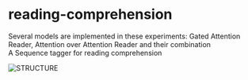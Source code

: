 # reading-comprehension

Several models are implemented in these experiments:
Gated Attention Reader, Attention over Attention Reader and their combination  
A Sequence tagger for reading comprehension

![STRUCTURE](doc/image/seqreader.png)
